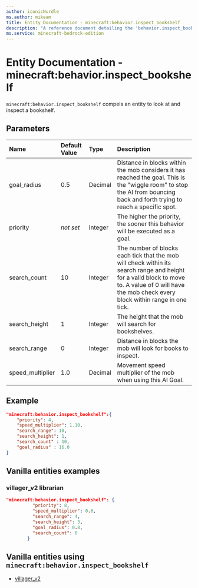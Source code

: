 ```yaml
---
author: iconicNurdle
ms.author: mikeam
title: Entity Documentation - minecraft:behavior.inspect_bookshelf
description: "A reference document detailing the 'behavior.inspect_bookshelf' entity goal"
ms.service: minecraft-bedrock-edition
---
```


# Entity Documentation - minecraft:behavior.inspect_bookshelf

`minecraft:behavior.inspect_bookshelf` compels an entity to look at and inspect a bookshelf.

## Parameters

|Name |Default Value  |Type  |Description  |
|:----------|:----------|:----------|:----------|
|goal_radius| 0.5| Decimal| Distance in blocks within the mob considers it has reached the goal. This is the "wiggle room" to stop the AI from bouncing back and forth trying to reach a specific spot. |
|priority|*not set*|Integer|The higher the priority, the sooner this behavior will be executed as a goal.|
|search_count| 10| Integer| The number of blocks each tick that the mob will check within its search range and height for a valid block to move to. A value of 0 will have the mob check every block within range in one tick. |
|search_height| 1| Integer|  The height that the mob will search for bookshelves. |
| search_range| 0| Integer| Distance in blocks the mob will look for books to inspect. |
|speed_multiplier| 1.0| Decimal|  Movement speed multiplier of the mob when using this AI Goal. |

## Example

```json
"minecraft:behavior.inspect_bookshelf":{
    "priority": 4,
    "speed_multiplier": 1.10,
    "search_range": 10,
    "search_height": 1,
    "search_count" : 10,
    "goal_radius" : 16.0
}
```

## Vanilla entities examples

### villager_v2 librarian

```json
"minecraft:behavior.inspect_bookshelf": {
          "priority": 8,
          "speed_multiplier": 0.6,
          "search_range": 4,
          "search_height": 3,
          "goal_radius": 0.8,
          "search_count": 0
        }
```

## Vanilla entities using `minecraft:behavior.inspect_bookshelf`

- [villager_v2](../../../../Source/VanillaBehaviorPack_Snippets/entities/villager_v2.md)
